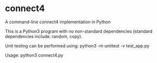 # connect4
A command-line connect4 implementation in Python

This is a Python3 program with no non-standard dependencies (standard dependencies include: random, copy).

Unit testing can be performed using: python3 -m unittest -v test_app.py

Usage: python3 connect4.py